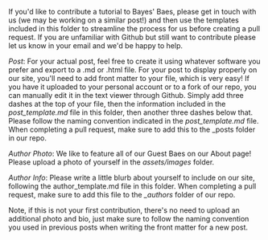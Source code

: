 If you'd like to contribute a tutorial to Bayes' Baes, please get in touch with us (we may be working on a similar post!) and then use the templates included in this folder to streamline the process for us before creating a pull request. If you are unfamiliar with Github but still want to contribute please let us know in your email and we'd be happy to help.

*Post*: For your actual post, feel free to create it using whatever software you prefer and export to a .md or .html file. For your post to display properly on our site, you'll need to add front matter to your file, which is very easy! If you have it uploaded to your personal account or to a fork of our repo, you can manually edit it in the text viewer through Github. Simply add three dashes at the top of your file, then the information included in the *post_template.md* file in this folder, then another three dashes below that. Please follow the naming convention indicated in the *post_template.md* file. When completing a pull request, make sure to add this to the _posts folder in our repo.

*Author Photo*: We like to feature all of our Guest Baes on our About page! Please upload a photo of yourself in the *assets/images* folder.

*Author Info*: Please write a little blurb about yourself to include on our site, following the author_template.md file in this folder. When completing a pull request, make sure to add this file to the *_authors* folder of our repo.

Note, if this is not your first contribution, there's no need to upload an additional photo and bio, just make sure to follow the naming convention you used in previous posts when writing the front matter for a new post.

